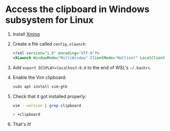 # Access the clipboard in Windows subsystem for Linux

1. Install [Xming](https://sourceforge.net/projects/vcxsrv/files/vcxsrv/1.20.6.0/vcxsrv-64.1.20.6.0.installer.exe/download?use_mirror=astuteinternet&r=https%3A%2F%2Fsourceforge.net%2Fprojects%2Fvcxsrv%2F&use_mirror=astuteinternet#)
1. Create a file called `config.xlaunch`:

	```xml
	<?xml version="1.0" encoding="UTF-8"?>
	<XLaunch WindowMode="MultiWindow" ClientMode="NoClient" LocalClient="False" Display="-1" LocalProgram="xcalc" RemoteProgram="xterm" RemotePassword="" PrivateKey="" RemoteHost="" RemoteUser="" XDMCPHost="" XDMCPBroadcast="False" XDMCPIndirect="False" Clipboard="True" ClipboardPrimary="True" ExtraParams="" Wgl="True" DisableAC="False" XDMCPTerminate="False"/>
	```

1. Add `export DISPLAY=localhost:0.0` to the end of WSL's `~/.bashrc`.
1. Enable the Vim clipboard:

	```bash
	sudo apt install vim-gtk
	```

1. Check that it got installed properly:

	```bash
	vim --version | grep clipboard

	> +clipboard
	```

1. That's it!
